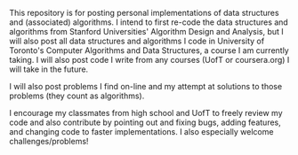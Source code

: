 This repository is for posting personal implementations of data structures and (associated) algorithms. I intend to first re-code the data structures and algorithms from Stanford Universities' Algorithm Design and Analysis, but I will also post all data structures and algorithms I code in University of Toronto's Computer Algorithms and Data Structures, a course I am currently taking. I will also post code I write from any courses (UofT or coursera.org) I will take in the future.

I will also post problems I find on-line and my attempt at solutions to those problems (they count as algorithms). 

I encourage my classmates from high school and UofT to freely review my code and also contribute by pointing out and fixing bugs, adding features, and changing code to faster implementations. I also especially welcome challenges/problems!
